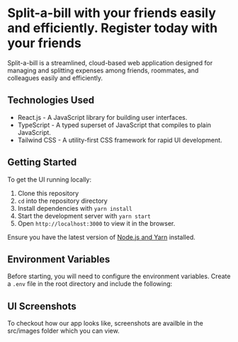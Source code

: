 # Split-a-bill with your friends easily and efficiently. Register today with your friends

Split-a-bill is a streamlined, cloud-based web application designed for managing and splitting expenses among friends, roommates, and colleagues easily and efficiently.

## Technologies Used

- React.js - A JavaScript library for building user interfaces.
- TypeScript - A typed superset of JavaScript that compiles to plain JavaScript.
- Tailwind CSS - A utility-first CSS framework for rapid UI development.

## Getting Started

To get the UI running locally:

1. Clone this repository
2. `cd` into the repository directory
3. Install dependencies with `yarn install`
4. Start the development server with `yarn start`
5. Open `http://localhost:3000` to view it in the browser.

Ensure you have the latest version of [Node.js and Yarn](https://nodejs.org/) installed.

## Environment Variables

Before starting, you will need to configure the environment variables. Create a `.env` file in the root directory and include the following:

## UI Screenshots

To checkout how our app looks like, screenshots are availble in the src/images folder which you can view.
